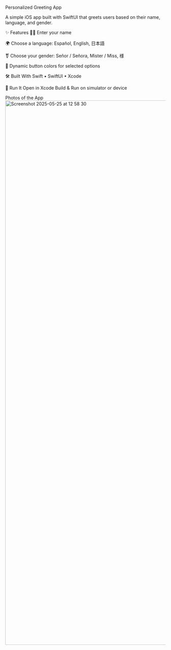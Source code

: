 Personalized Greeting App

A simple iOS app built with SwiftUI that greets users based on their name, language, and gender.

✨ Features
🧑‍💻 Enter your name

🌍 Choose a language: Español, English, 日本語

⚧️ Choose your gender: Señor / Señora, Mister / Miss, 様 

🎨 Dynamic button colors for selected options


🛠 Built With
Swift • SwiftUI • Xcode


🚀 Run It
Open in Xcode
Build & Run on simulator or device


Photos of the App
<img width="1710" alt="Screenshot 2025-05-25 at 12 58 30" src="https://github.com/user-attachments/assets/c6f9d59b-badc-489d-93a0-a98833f24f69" />
